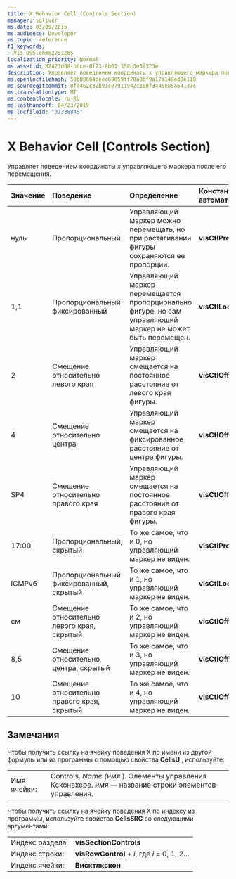 ```yaml
---
title: X Behavior Cell (Controls Section)
manager: soliver
ms.date: 03/09/2015
ms.audience: Developer
ms.topic: reference
f1_keywords:
- Vis_DSS.chm82251285
localization_priority: Normal
ms.assetid: 82423d08-b6ce-0f23-8b61-354c3e5f323e
description: Управляет поведением координаты x управляющего маркера после его перемещения.
ms.openlocfilehash: 50b08664deec69659ff70a0bf9a17a148ed0e110
ms.sourcegitcommit: 8fe462c32b91c87911942c188f3445e85a54137c
ms.translationtype: MT
ms.contentlocale: ru-RU
ms.lasthandoff: 04/23/2019
ms.locfileid: "32338845"
---
```

# <a name="x-behavior-cell-controls-section"></a>X Behavior Cell (Controls Section)

Управляет поведением координаты *x* управляющего маркера после его перемещения. 
  
|**Значение**|**Поведение**|**Определение**|**Константа автоматизации**|
|:-----|:-----|:-----|:-----|
| нуль  <br/> | Пропорциональный  <br/> | Управляющий маркер можно перемещать, но при растягивании фигуры сохраняются ее пропорции.  <br/> |**visCtlProportional** <br/> |
| 1,1  <br/> | Пропорциональный фиксированный  <br/> | Управляющий маркер перемещается пропорционально фигуре, но сам управляющий маркер не может быть перемещен.  <br/> |**visCtlLocked** <br/> |
| 2  <br/> | Смещение относительно левого края  <br/> | Управляющий маркер смещается на постоянное расстояние от левого края фигуры.  <br/> |**visCtlOffsetMin** <br/> |
| 4  <br/> | Смещение относительно центра  <br/> | Управляющий маркер смещается на фиксированное расстояние от центра фигуры.  <br/> |**visCtlOffsetMid** <br/> |
| SP4  <br/> | Смещение относительно правого края  <br/> | Управляющий маркер смещается на постоянное расстояние от правого края фигуры.  <br/> |**visCtlOffsetMax** <br/> |
| 17:00  <br/> | Пропорциональный, скрытый  <br/> | То же самое, что и 0, но управляющий маркер не виден.  <br/> |**visCtlProportionalHidden** <br/> |
| ICMPv6  <br/> | Пропорциональный фиксированный, скрытый  <br/> | То же самое, что и 1, но управляющий маркер не виден.  <br/> |**visCtlLockedHiddenv** <br/> |
| см  <br/> | Смещение относительно левого края, скрытый  <br/> | То же самое, что и 2, но управляющий маркер не виден.  <br/> |**visCtlOffsetMinHidden** <br/> |
| 8,5  <br/> | Смещение относительно центра, скрытый  <br/> | То же самое, что и 3, но управляющий маркер не виден.  <br/> |**visCtlOffsetMidHidden** <br/> |
| 10  <br/> | Смещение относительно правого края, скрытый  <br/> | То же самое, что и 4, но управляющий маркер не виден.  <br/> |**visCtlOffsetMaxHidden** <br/> |
   
## <a name="remarks"></a>Замечания

Чтобы получить ссылку на ячейку поведения X по имени из другой формулы или из программы с помощью свойства **CellsU** , используйте: 
  
|||
|:-----|:-----|
| Имя ячейки:  <br/> | Controls.  *Name (имя* ). Элементы управления Ксконвхере.  *имя* — название строки элементов управления.  <br/> |
   
Чтобы получить ссылку на ячейку поведения X по индексу из программы, используйте свойство **CellsSRC** со следующими аргументами: 
  
|||
|:-----|:-----|
| Индекс раздела:  <br/> |**visSectionControls** <br/> |
| Индекс строки:  <br/> |**visRowControl** +  *i*, где *i* = 0, 1, 2…  <br/> |
| Индекс ячейки:  <br/> |**Висктлкскон** <br/> |
   

